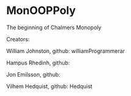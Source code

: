 # MonOOPPoly
The beginning of Chalmers Monopoly

Creators:

William Johnston, github: williamProgrammerar

Hampus Rhedinh, github:

Jon Emilsson, github:

Vilhem Hedquist, github: Hedquist
